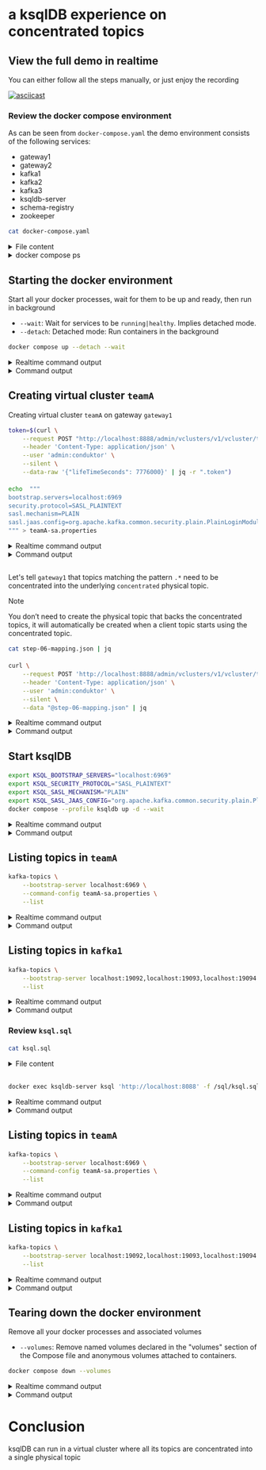 # a ksqlDB experience on concentrated topics



## View the full demo in realtime

You can either follow all the steps manually, or just enjoy the recording

[![asciicast](https://asciinema.org/a/J6nnXytlKmFXsjXqDNay4T03Q.svg)](https://asciinema.org/a/J6nnXytlKmFXsjXqDNay4T03Q)

### Review the docker compose environment

As can be seen from `docker-compose.yaml` the demo environment consists of the following services:

* gateway1
* gateway2
* kafka1
* kafka2
* kafka3
* ksqldb-server
* schema-registry
* zookeeper

```sh
cat docker-compose.yaml
```

<details>
  <summary>File content</summary>

```yaml
version: '3.7'
services:
  zookeeper:
    image: confluentinc/cp-zookeeper:latest
    hostname: zookeeper
    container_name: zookeeper
    environment:
      ZOOKEEPER_CLIENT_PORT: 2801
      ZOOKEEPER_TICK_TIME: 2000
    healthcheck:
      test: nc -zv 0.0.0.0 2801 || exit 1
      interval: 5s
      retries: 25
  kafka1:
    hostname: kafka1
    container_name: kafka1
    image: confluentinc/cp-kafka:latest
    ports:
    - 19092:19092
    environment:
      KAFKA_BROKER_ID: 1
      KAFKA_ZOOKEEPER_CONNECT: zookeeper:2801
      KAFKA_LISTENERS: INTERNAL://:9092,EXTERNAL_SAME_HOST://:19092
      KAFKA_ADVERTISED_LISTENERS: INTERNAL://kafka1:9092,EXTERNAL_SAME_HOST://localhost:19092
      KAFKA_LISTENER_SECURITY_PROTOCOL_MAP: INTERNAL:PLAINTEXT,EXTERNAL_SAME_HOST:PLAINTEXT
      KAFKA_INTER_BROKER_LISTENER_NAME: INTERNAL
      KAFKA_GROUP_INITIAL_REBALANCE_DELAY_MS: 0
      KAFKA_LOG4J_LOGGERS: kafka.authorizer.logger=INFO
      KAFKA_LOG4J_ROOT_LOGLEVEL: WARN
      KAFKA_AUTO_CREATE_TOPICS_ENABLE: false
    depends_on:
      zookeeper:
        condition: service_healthy
    healthcheck:
      test: nc -zv kafka1 9092 || exit 1
      interval: 5s
      retries: 25
  kafka2:
    hostname: kafka2
    container_name: kafka2
    image: confluentinc/cp-kafka:latest
    ports:
    - 19093:19093
    environment:
      KAFKA_BROKER_ID: 2
      KAFKA_ZOOKEEPER_CONNECT: zookeeper:2801
      KAFKA_LISTENERS: INTERNAL://:9093,EXTERNAL_SAME_HOST://:19093
      KAFKA_ADVERTISED_LISTENERS: INTERNAL://kafka2:9093,EXTERNAL_SAME_HOST://localhost:19093
      KAFKA_LISTENER_SECURITY_PROTOCOL_MAP: INTERNAL:PLAINTEXT,EXTERNAL_SAME_HOST:PLAINTEXT
      KAFKA_INTER_BROKER_LISTENER_NAME: INTERNAL
      KAFKA_GROUP_INITIAL_REBALANCE_DELAY_MS: 0
      KAFKA_LOG4J_LOGGERS: kafka.authorizer.logger=INFO
      KAFKA_LOG4J_ROOT_LOGLEVEL: WARN
      KAFKA_AUTO_CREATE_TOPICS_ENABLE: false
    depends_on:
      zookeeper:
        condition: service_healthy
    healthcheck:
      test: nc -zv kafka2 9093 || exit 1
      interval: 5s
      retries: 25
  kafka3:
    image: confluentinc/cp-kafka:latest
    hostname: kafka3
    container_name: kafka3
    ports:
    - 19094:19094
    environment:
      KAFKA_BROKER_ID: 3
      KAFKA_ZOOKEEPER_CONNECT: zookeeper:2801
      KAFKA_LISTENERS: INTERNAL://:9094,EXTERNAL_SAME_HOST://:19094
      KAFKA_ADVERTISED_LISTENERS: INTERNAL://kafka3:9094,EXTERNAL_SAME_HOST://localhost:19094
      KAFKA_LISTENER_SECURITY_PROTOCOL_MAP: INTERNAL:PLAINTEXT,EXTERNAL_SAME_HOST:PLAINTEXT
      KAFKA_INTER_BROKER_LISTENER_NAME: INTERNAL
      KAFKA_GROUP_INITIAL_REBALANCE_DELAY_MS: 0
      KAFKA_LOG4J_LOGGERS: kafka.authorizer.logger=INFO
      KAFKA_LOG4J_ROOT_LOGLEVEL: WARN
      KAFKA_AUTO_CREATE_TOPICS_ENABLE: false
    depends_on:
      zookeeper:
        condition: service_healthy
    healthcheck:
      test: nc -zv kafka3 9094 || exit 1
      interval: 5s
      retries: 25
  schema-registry:
    image: confluentinc/cp-schema-registry:latest
    hostname: schema-registry
    container_name: schema-registry
    ports:
    - 8081:8081
    environment:
      SCHEMA_REGISTRY_HOST_NAME: schema-registry
      SCHEMA_REGISTRY_KAFKASTORE_BOOTSTRAP_SERVERS: kafka1:9092,kafka2:9093,kafka3:9094
      SCHEMA_REGISTRY_LOG4J_ROOT_LOGLEVEL: WARN
      SCHEMA_REGISTRY_LISTENERS: http://0.0.0.0:8081
      SCHEMA_REGISTRY_KAFKASTORE_TOPIC: _schemas
      SCHEMA_REGISTRY_SCHEMA_REGISTRY_GROUP_ID: schema-registry
    volumes:
    - type: bind
      source: .
      target: /clientConfig
      read_only: true
    depends_on:
      kafka1:
        condition: service_healthy
      kafka2:
        condition: service_healthy
      kafka3:
        condition: service_healthy
    healthcheck:
      test: nc -zv schema-registry 8081 || exit 1
      interval: 5s
      retries: 25
  gateway1:
    image: conduktor/conduktor-gateway:2.5.0
    hostname: gateway1
    container_name: gateway1
    environment:
      KAFKA_BOOTSTRAP_SERVERS: kafka1:9092,kafka2:9093,kafka3:9094
      GATEWAY_ADVERTISED_HOST: localhost
      GATEWAY_MODE: VCLUSTER
      GATEWAY_SECURITY_PROTOCOL: SASL_PLAINTEXT
      GATEWAY_FEATURE_FLAGS_ANALYTICS: false
    depends_on:
      kafka1:
        condition: service_healthy
      kafka2:
        condition: service_healthy
      kafka3:
        condition: service_healthy
    ports:
    - 6969:6969
    - 6970:6970
    - 6971:6971
    - 8888:8888
    healthcheck:
      test: curl localhost:8888/health
      interval: 5s
      retries: 25
  gateway2:
    image: conduktor/conduktor-gateway:2.5.0
    hostname: gateway2
    container_name: gateway2
    environment:
      KAFKA_BOOTSTRAP_SERVERS: kafka1:9092,kafka2:9093,kafka3:9094
      GATEWAY_ADVERTISED_HOST: localhost
      GATEWAY_MODE: VCLUSTER
      GATEWAY_SECURITY_PROTOCOL: SASL_PLAINTEXT
      GATEWAY_FEATURE_FLAGS_ANALYTICS: false
      GATEWAY_START_PORT: 7969
    depends_on:
      kafka1:
        condition: service_healthy
      kafka2:
        condition: service_healthy
      kafka3:
        condition: service_healthy
    ports:
    - 7969:7969
    - 7970:7970
    - 7971:7971
    - 8889:8888
    healthcheck:
      test: curl localhost:8888/health
      interval: 5s
      retries: 25
  ksqldb-server:
    image: confluentinc/cp-ksqldb-server:7.4.3.arm64
    healthcheck:
      test: curl localhost:8088/info | grep RUNNING
      interval: 5s
      retries: 25
    hostname: ksqldb-server
    environment:
      KSQL_LISTENERS: http://0.0.0.0:8088
      KSQL_BOOTSTRAP_SERVERS: ${KSQL_BOOTSTRAP_SERVERS:-}
      KSQL_SECURITY_PROTOCOL: ${KSQL_SECURITY_PROTOCOL:-}
      KSQL_SASL_MECHANISM: ${KSQL_SASL_MECHANISM:-}
      KSQL_SASL_JAAS_CONFIG: ${KSQL_SASL_JAAS_CONFIG:-}
      KSQL_KSQL_STREAMS_PROCESSING_GUARANTEE: exactly_once_v2
      KSQL_KSQL_LOGGING_PROCESSING_STREAM_AUTO_CREATE: 'true'
      KSQL_KSQL_LOGGING_PROCESSING_TOPIC_AUTO_CREATE: 'true'
    depends_on:
      kafka1:
        condition: service_healthy
      kafka2:
        condition: service_healthy
      kafka3:
        condition: service_healthy
    container_name: ksqldb-server
    network_mode: host
    profiles:
    - ksqldb
    volumes:
    - type: bind
      source: .
      target: /sql
      read_only: true
    ports:
    - 8088:8088
networks:
  demo: null
```

</details>

 <details>
  <summary>docker compose ps</summary>

```
NAME              IMAGE                                    COMMAND                  SERVICE           CREATED          STATUS                    PORTS
gateway1          conduktor/conduktor-gateway:2.5.0        "java -cp @/app/jib-…"   gateway1          33 seconds ago   Up 21 seconds (healthy)   0.0.0.0:6969-6971->6969-6971/tcp, 0.0.0.0:8888->8888/tcp
gateway2          conduktor/conduktor-gateway:2.5.0        "java -cp @/app/jib-…"   gateway2          33 seconds ago   Up 21 seconds (healthy)   0.0.0.0:7969-7971->7969-7971/tcp, 0.0.0.0:8889->8888/tcp
kafka1            confluentinc/cp-kafka:latest             "/etc/confluent/dock…"   kafka1            33 seconds ago   Up 26 seconds (healthy)   9092/tcp, 0.0.0.0:19092->19092/tcp
kafka2            confluentinc/cp-kafka:latest             "/etc/confluent/dock…"   kafka2            33 seconds ago   Up 26 seconds (healthy)   9092/tcp, 0.0.0.0:19093->19093/tcp
kafka3            confluentinc/cp-kafka:latest             "/etc/confluent/dock…"   kafka3            33 seconds ago   Up 27 seconds (healthy)   9092/tcp, 0.0.0.0:19094->19094/tcp
schema-registry   confluentinc/cp-schema-registry:latest   "/etc/confluent/dock…"   schema-registry   33 seconds ago   Up 21 seconds (healthy)   0.0.0.0:8081->8081/tcp
zookeeper         confluentinc/cp-zookeeper:latest         "/etc/confluent/dock…"   zookeeper         33 seconds ago   Up 32 seconds (healthy)   2181/tcp, 2888/tcp, 3888/tcp

```

</details>

## Starting the docker environment

Start all your docker processes, wait for them to be up and ready, then run in background

* `--wait`: Wait for services to be `running|healthy`. Implies detached mode.
* `--detach`: Detached mode: Run containers in the background

```sh
docker compose up --detach --wait
```

<details>
  <summary>Realtime command output</summary>

  ![Starting the docker environment](images/step-04-DOCKER.gif)

</details>


<details>
<summary>Command output</summary>

```sh

docker compose up --detach --wait
 Network ksqldb_default  Creating
 Network ksqldb_default  Created
 Container zookeeper  Creating
 Container zookeeper  Created
 Container kafka3  Creating
 Container kafka2  Creating
 Container kafka1  Creating
 Container kafka3  Created
 Container kafka2  Created
 Container kafka1  Created
 Container gateway2  Creating
 Container schema-registry  Creating
 Container gateway1  Creating
 gateway1 The requested image's platform (linux/amd64) does not match the detected host platform (linux/arm64/v8) and no specific platform was requested 
 gateway2 The requested image's platform (linux/amd64) does not match the detected host platform (linux/arm64/v8) and no specific platform was requested 
 Container gateway1  Created
 Container gateway2  Created
 Container schema-registry  Created
 Container zookeeper  Starting
 Container zookeeper  Started
 Container zookeeper  Waiting
 Container zookeeper  Waiting
 Container zookeeper  Waiting
 Container zookeeper  Healthy
 Container kafka1  Starting
 Container zookeeper  Healthy
 Container kafka3  Starting
 Container zookeeper  Healthy
 Container kafka2  Starting
 Container kafka2  Started
 Container kafka3  Started
 Container kafka1  Started
 Container kafka3  Waiting
 Container kafka1  Waiting
 Container kafka2  Waiting
 Container kafka2  Waiting
 Container kafka3  Waiting
 Container kafka2  Waiting
 Container kafka3  Waiting
 Container kafka1  Waiting
 Container kafka1  Waiting
 Container kafka2  Healthy
 Container kafka2  Healthy
 Container kafka2  Healthy
 Container kafka1  Healthy
 Container kafka1  Healthy
 Container kafka3  Healthy
 Container gateway2  Starting
 Container kafka3  Healthy
 Container schema-registry  Starting
 Container kafka1  Healthy
 Container kafka3  Healthy
 Container gateway1  Starting
 Container schema-registry  Started
 Container gateway2  Started
 Container gateway1  Started
 Container gateway2  Waiting
 Container zookeeper  Waiting
 Container kafka1  Waiting
 Container kafka2  Waiting
 Container kafka3  Waiting
 Container schema-registry  Waiting
 Container gateway1  Waiting
 Container zookeeper  Healthy
 Container kafka2  Healthy
 Container kafka1  Healthy
 Container kafka3  Healthy
 Container schema-registry  Healthy
 Container gateway2  Healthy
 Container gateway1  Healthy

```

</details>
      


## Creating virtual cluster `teamA`

Creating virtual cluster `teamA` on gateway `gateway1`

```sh
token=$(curl \
    --request POST "http://localhost:8888/admin/vclusters/v1/vcluster/teamA/username/sa" \
    --header 'Content-Type: application/json' \
    --user 'admin:conduktor' \
    --silent \
    --data-raw '{"lifeTimeSeconds": 7776000}' | jq -r ".token")

echo  """
bootstrap.servers=localhost:6969
security.protocol=SASL_PLAINTEXT
sasl.mechanism=PLAIN
sasl.jaas.config=org.apache.kafka.common.security.plain.PlainLoginModule required username='sa' password='$token';
""" > teamA-sa.properties
```

<details>
  <summary>Realtime command output</summary>

  ![Creating virtual cluster `teamA`](images/step-05-CREATE_VIRTUAL_CLUSTER.gif)

</details>


<details>
<summary>Command output</summary>

```sh

token=$(curl \
    --request POST "http://localhost:8888/admin/vclusters/v1/vcluster/teamA/username/sa" \
    --header 'Content-Type: application/json' \
    --user 'admin:conduktor' \
    --silent \
    --data-raw '{"lifeTimeSeconds": 7776000}' | jq -r ".token")
curl     --request POST "http://localhost:8888/admin/vclusters/v1/vcluster/teamA/username/sa"     --header 'Content-Type: application/json'     --user 'admin:conduktor'     --silent     --data-raw '{"lifeTimeSeconds": 7776000}' | jq -r ".token"

echo  """
bootstrap.servers=localhost:6969
security.protocol=SASL_PLAINTEXT
sasl.mechanism=PLAIN
sasl.jaas.config=org.apache.kafka.common.security.plain.PlainLoginModule required username='sa' password='$token';
""" > teamA-sa.properties

```

</details>
      


## 

Let's tell `gateway1` that topics matching the pattern `.*` need to be concentrated into the underlying `concentrated` physical topic.

> [!NOTE]
> You don’t need to create the physical topic that backs the concentrated topics, it will automatically be created when a client topic starts using the concentrated topic.

```sh
cat step-06-mapping.json | jq

curl \
    --request POST 'http://localhost:8888/admin/vclusters/v1/vcluster/teamA/topics/.%2A' \
    --header 'Content-Type: application/json' \
    --user 'admin:conduktor' \
    --silent \
    --data "@step-06-mapping.json" | jq
```

<details>
  <summary>Realtime command output</summary>

  ![](images/step-06-CREATE_CONCENTRATED_TOPIC.gif)

</details>


<details>
<summary>Command output</summary>

```sh

cat step-06-mapping.json | jq
{
  "concentrated": true,
  "readOnly": false,
  "physicalTopicName": "concentrated"
}

curl \
    --request POST 'http://localhost:8888/admin/vclusters/v1/vcluster/teamA/topics/.%2A' \
    --header 'Content-Type: application/json' \
    --user 'admin:conduktor' \
    --silent \
    --data "@step-06-mapping.json" | jq
{
  "logicalTopicName": ".*",
  "physicalTopicName": "concentrated",
  "readOnly": false,
  "concentrated": true
}

```

</details>
      


## Start ksqlDB



```sh
export KSQL_BOOTSTRAP_SERVERS="localhost:6969"
export KSQL_SECURITY_PROTOCOL="SASL_PLAINTEXT"
export KSQL_SASL_MECHANISM="PLAIN"
export KSQL_SASL_JAAS_CONFIG="org.apache.kafka.common.security.plain.PlainLoginModule required username='sa' password='eyJhbGciOiJIUzI1NiJ9.eyJ1c2VybmFtZSI6InNhIiwidmNsdXN0ZXIiOiJ0ZWFtQSIsImV4cCI6MTcxMzczODk5NX0.WHXG_DPBRBce90-s8vIy4E6fnMNHzk1ERbAVD3qpxaA';"
docker compose --profile ksqldb up -d --wait
```

<details>
  <summary>Realtime command output</summary>

  ![Start ksqlDB](images/step-07-SH.gif)

</details>


<details>
<summary>Command output</summary>

```sh

export KSQL_BOOTSTRAP_SERVERS="localhost:6969"
export KSQL_SECURITY_PROTOCOL="SASL_PLAINTEXT"
export KSQL_SASL_MECHANISM="PLAIN"
export KSQL_SASL_JAAS_CONFIG="org.apache.kafka.common.security.plain.PlainLoginModule required username='sa' password='eyJhbGciOiJIUzI1NiJ9.eyJ1c2VybmFtZSI6InNhIiwidmNsdXN0ZXIiOiJ0ZWFtQSIsImV4cCI6MTcxMzczODk5NX0.WHXG_DPBRBce90-s8vIy4E6fnMNHzk1ERbAVD3qpxaA';"
docker compose --profile ksqldb up -d --wait
 Container zookeeper  Running
 Container kafka1  Running
 Container kafka2  Running
 Container kafka3  Running
 Container schema-registry  Running
 Container gateway2  Running
 Container ksqldb-server  Creating
 Container gateway1  Running
 ksqldb-server Published ports are discarded when using host network mode 
 Container ksqldb-server  Created
 Container zookeeper  Waiting
 Container zookeeper  Waiting
 Container zookeeper  Waiting
 Container zookeeper  Healthy
 Container zookeeper  Healthy
 Container zookeeper  Healthy
 Container kafka1  Waiting
 Container kafka2  Waiting
 Container kafka3  Waiting
 Container kafka2  Waiting
 Container kafka1  Waiting
 Container kafka2  Waiting
 Container kafka3  Waiting
 Container kafka3  Waiting
 Container kafka2  Waiting
 Container kafka3  Waiting
 Container kafka1  Waiting
 Container kafka1  Waiting
 Container kafka3  Healthy
 Container kafka2  Healthy
 Container kafka2  Healthy
 Container kafka3  Healthy
 Container kafka1  Healthy
 Container kafka3  Healthy
 Container kafka2  Healthy
 Container kafka2  Healthy
 Container kafka3  Healthy
 Container kafka1  Healthy
 Container ksqldb-server  Starting
 Container kafka1  Healthy
 Container kafka1  Healthy
 Container ksqldb-server  Started
 Container kafka1  Waiting
 Container kafka2  Waiting
 Container kafka3  Waiting
 Container schema-registry  Waiting
 Container gateway1  Waiting
 Container gateway2  Waiting
 Container ksqldb-server  Waiting
 Container zookeeper  Waiting
 Container zookeeper  Healthy
 Container kafka2  Healthy
 Container kafka1  Healthy
 Container gateway1  Healthy
 Container kafka3  Healthy
 Container gateway2  Healthy
 Container schema-registry  Healthy
 Container ksqldb-server  Healthy

```

</details>
      


## Listing topics in `teamA`



```sh
kafka-topics \
    --bootstrap-server localhost:6969 \
    --command-config teamA-sa.properties \
    --list
```

<details>
  <summary>Realtime command output</summary>

  ![Listing topics in `teamA`](images/step-08-LIST_TOPICS.gif)

</details>


<details>
<summary>Command output</summary>

```sh

kafka-topics \
    --bootstrap-server localhost:6969 \
    --command-config teamA-sa.properties \
    --list
_confluent-ksql-default__command_topic
default_ksql_processing_log

```

</details>
      


## Listing topics in `kafka1`



```sh
kafka-topics \
    --bootstrap-server localhost:19092,localhost:19093,localhost:19094 \
    --list
```

<details>
  <summary>Realtime command output</summary>

  ![Listing topics in `kafka1`](images/step-09-LIST_TOPICS.gif)

</details>


<details>
<summary>Command output</summary>

```sh

kafka-topics \
    --bootstrap-server localhost:19092,localhost:19093,localhost:19094 \
    --list
__consumer_offsets
__transaction_state
_acls
_auditLogs
_consumerGroupSubscriptionBackingTopic
_encryptionConfig
_interceptorConfigs
_license
_offsetStore
_schemas
_topicMappings
_topicRegistry
_userMapping
concentrated

```

</details>
      


### Review `ksql.sql`



```sh
cat ksql.sql
```

<details>
  <summary>File content</summary>

```sql
SET 'processing.guarantee' = 'exactly_once_v2';

CREATE STREAM riderLocations (profileId VARCHAR, latitude DOUBLE, longitude DOUBLE)
  WITH (kafka_topic='locations', value_format='json', partitions=1);

CREATE TABLE currentLocation AS
  SELECT profileId,
         LATEST_BY_OFFSET(latitude) AS la,
         LATEST_BY_OFFSET(longitude) AS lo
  FROM riderlocations
  GROUP BY profileId
  EMIT CHANGES;

CREATE TABLE ridersNearMountainView AS
  SELECT ROUND(GEO_DISTANCE(la, lo, 37.4133, -122.1162), -1) AS distanceInMiles,
         COLLECT_LIST(profileId) AS riders,
         COUNT(*) AS count
  FROM currentLocation
  GROUP BY ROUND(GEO_DISTANCE(la, lo, 37.4133, -122.1162), -1);

INSERT INTO riderLocations (profileId, latitude, longitude) VALUES ('c2309eec', 37.7877, -122.4205);
INSERT INTO riderLocations (profileId, latitude, longitude) VALUES ('18f4ea86', 37.3903, -122.0643);
INSERT INTO riderLocations (profileId, latitude, longitude) VALUES ('4ab5cbad', 37.3952, -122.0813);
INSERT INTO riderLocations (profileId, latitude, longitude) VALUES ('8b6eae59', 37.3944, -122.0813);
INSERT INTO riderLocations (profileId, latitude, longitude) VALUES ('4a7c7b41', 37.4049, -122.0822);
INSERT INTO riderLocations (profileId, latitude, longitude) VALUES ('4ddad000', 37.7857, -122.4011);
```

</details>


## 



```sh
docker exec ksqldb-server ksql 'http://localhost:8088' -f /sql/ksql.sql
```

<details>
  <summary>Realtime command output</summary>

  ![](images/step-11-SH.gif)

</details>


<details>
<summary>Command output</summary>

```sh

docker exec ksqldb-server ksql 'http://localhost:8088' -f /sql/ksql.sql
Jan 22, 2024 10:37:55 PM org.jline.utils.Log logr
WARNING: Unable to create a system terminal, creating a dumb terminal (enable debug logging for more information)
Successfully changed local property 'processing.guarantee' to 'exactly_once_v2'. Use the UNSET command to revert your change.

CREATE STREAM RIDERLOCATIONS (PROFILEID STRING, LATITUDE DOUBLE, LONGITUDE DOUBLE) WITH (CLEANUP_POLICY='delete', KAFKA_TOPIC='locations', KEY_FORMAT='KAFKA', PARTITIONS=1, VALUE_FORMAT='JSON');
 Message        

 Stream created 


CREATE TABLE CURRENTLOCATION WITH (CLEANUP_POLICY='compact', KAFKA_TOPIC='CURRENTLOCATION', PARTITIONS=1, REPLICAS=1, RETENTION_MS=604800000) AS SELECT
  RIDERLOCATIONS.PROFILEID PROFILEID,
  LATEST_BY_OFFSET(RIDERLOCATIONS.LATITUDE) LA,
  LATEST_BY_OFFSET(RIDERLOCATIONS.LONGITUDE) LO
FROM RIDERLOCATIONS RIDERLOCATIONS
GROUP BY RIDERLOCATIONS.PROFILEID
EMIT CHANGES;
 Message                                      

 Created query with ID CTAS_CURRENTLOCATION_3 


CREATE TABLE RIDERSNEARMOUNTAINVIEW WITH (CLEANUP_POLICY='compact', KAFKA_TOPIC='RIDERSNEARMOUNTAINVIEW', PARTITIONS=1, REPLICAS=1, RETENTION_MS=604800000) AS SELECT
  ROUND(GEO_DISTANCE(CURRENTLOCATION.LA, CURRENTLOCATION.LO, 37.4133, -122.1162), -1) DISTANCEINMILES,
  COLLECT_LIST(CURRENTLOCATION.PROFILEID) RIDERS,
  COUNT(*) COUNT
FROM CURRENTLOCATION CURRENTLOCATION
GROUP BY ROUND(GEO_DISTANCE(CURRENTLOCATION.LA, CURRENTLOCATION.LO, 37.4133, -122.1162), -1)
EMIT CHANGES;
 Message                                             

 Created query with ID CTAS_RIDERSNEARMOUNTAINVIEW_5 


```

</details>
      


## Listing topics in `teamA`



```sh
kafka-topics \
    --bootstrap-server localhost:6969 \
    --command-config teamA-sa.properties \
    --list
```

<details>
  <summary>Realtime command output</summary>

  ![Listing topics in `teamA`](images/step-12-LIST_TOPICS.gif)

</details>


<details>
<summary>Command output</summary>

```sh

kafka-topics \
    --bootstrap-server localhost:6969 \
    --command-config teamA-sa.properties \
    --list
CURRENTLOCATION
RIDERSNEARMOUNTAINVIEW
_confluent-ksql-default__command_topic
_confluent-ksql-default_query_CTAS_CURRENTLOCATION_3-Aggregate-Aggregate-Materialize-changelog
_confluent-ksql-default_query_CTAS_CURRENTLOCATION_3-Aggregate-GroupBy-repartition
_confluent-ksql-default_query_CTAS_RIDERSNEARMOUNTAINVIEW_5-Aggregate-Aggregate-Materialize-changelog
_confluent-ksql-default_query_CTAS_RIDERSNEARMOUNTAINVIEW_5-Aggregate-GroupBy-repartition
_confluent-ksql-default_query_CTAS_RIDERSNEARMOUNTAINVIEW_5-KsqlTopic-Reduce-changelog
default_ksql_processing_log
locations

```

</details>
      


## Listing topics in `kafka1`



```sh
kafka-topics \
    --bootstrap-server localhost:19092,localhost:19093,localhost:19094 \
    --list
```

<details>
  <summary>Realtime command output</summary>

  ![Listing topics in `kafka1`](images/step-13-LIST_TOPICS.gif)

</details>


<details>
<summary>Command output</summary>

```sh

kafka-topics \
    --bootstrap-server localhost:19092,localhost:19093,localhost:19094 \
    --list
__consumer_offsets
__transaction_state
_acls
_auditLogs
_consumerGroupSubscriptionBackingTopic
_encryptionConfig
_interceptorConfigs
_license
_offsetStore
_schemas
_topicMappings
_topicRegistry
_userMapping
concentrated
concentrated_compacted

```

</details>
      


## Tearing down the docker environment

Remove all your docker processes and associated volumes

* `--volumes`: Remove named volumes declared in the "volumes" section of the Compose file and anonymous volumes attached to containers.

```sh
docker compose down --volumes
```

<details>
  <summary>Realtime command output</summary>

  ![Tearing down the docker environment](images/step-14-DOCKER.gif)

</details>


<details>
<summary>Command output</summary>

```sh

docker compose down --volumes
 Container gateway2  Stopping
 Container gateway1  Stopping
 Container schema-registry  Stopping
 Container gateway2  Stopped
 Container gateway2  Removing
 Container gateway1  Stopped
 Container gateway1  Removing
 Container gateway2  Removed
 Container gateway1  Removed
 Container schema-registry  Stopped
 Container schema-registry  Removing
 Container schema-registry  Removed
 Container kafka3  Stopping
 Container kafka1  Stopping
 Container kafka2  Stopping
 Container kafka3  Stopped
 Container kafka3  Removing
 Container kafka3  Removed
 Container kafka1  Stopped
 Container kafka1  Removing
 Container kafka1  Removed
 Container kafka2  Stopped
 Container kafka2  Removing
 Container kafka2  Removed
 Container zookeeper  Stopping
 Container zookeeper  Stopped
 Container zookeeper  Removing
 Container zookeeper  Removed
 Network ksqldb_default  Removing
 Network ksqldb_default  Removed

```

</details>
      


# Conclusion

ksqlDB can run in a virtual cluster where all its topics are concentrated into a single physical topic

